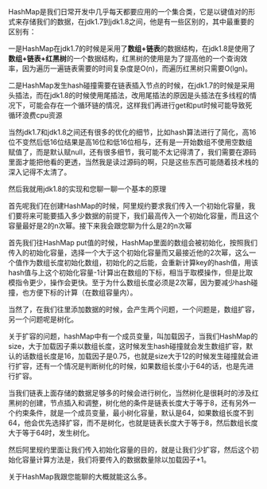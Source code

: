 HashMap是我们日常开发中几乎每天都要应用的一个集合类，它是以键值对的形式来存储我们的数据，在jdk1.7到jdk1.8之间，他是有一些区别的，其中最重要的区别有：

一是HashMap在jdk1.7的时候是采用了**数组+链表**的数据结构，在jdk1.8是使用了**数组+链表+红黑树**的一个数据结构，红黑树的使用是为了提高他的一个查询效率，因为遍历一遍链表需要的时间复杂度是O(n)，而遍历红黑树只需要O(lgn)。

二是HashMap发生hash碰撞需要在链表插入节点的时候，在jdk1.7的时候是采用头插法，而在jdk1.8的时候使用尾插法，改用尾插法的原因是头插法在多线程的情况下，可能会存在一个循环链的情况，这样我们再进行get和put时候可能导致死循环浪费cpu资源

当然jdk1.7和jdk1.8之间还有很多的优化的细节，比如hash算法进行了简化，高16位不变然后低16位结果是高16位和低16位相与，还有是一开始数组不使用空数组赋值了，而是默认赋null，还有很多细节，我可能不太记得清了，我们需要在源码里面才能把他看的更透，当然我是读过源码的啊，只是这些东西可能随着技术栈的深入记得不太清了。

然后我就用jdk1.8的实现和您聊一聊一个基本的原理

首先呢我们在创建HashMap的时候，阿里规约要求我们传入一个初始化容量，我们要将来可能要插入多少数据的前提下，我们最高传入一个初始化容量，而且这个容量最好是2的n次幂。接下来我会跟您聊为什么是2的n次幂

首先我们往HashMap put值的时候，HashMap里面的数组会被初始化，按照我们传入的初始化容量，选择一个大于这个初始化容量而又最接近他的2次幂，这么一个值作为数组长度初始化数组，初始化的之后能，会重新计算key的hash值，用该hash值与上这个初始化容量-1计算出在数组的下标，相当于取模操作，但是比取模指令更少，操作会更快。至于为什么数组长度必须是2次幂，因为要减少hash碰撞，也方便下标的计算（在数组容量内）。

当然了，在我们往里添加数据的时候，会产生两个问题，一个问题是，数组扩容，另一个问题呢是树化。

关于扩容的问题，hashMap中有一个成员变量，叫加载因子，当我们HashMap的size，大于加载因子乘以数组长度，这时候发生hash碰撞就会发生数组扩容，默认的话数组长度是16，加载因子是0.75，也就是size大于12的时候发生碰撞就会进行扩容，还有一个情况是判断树化的时候，如果数组长度小于64的话，也是先进行扩容。

当我们链表上面存储的数据足够多的时候会进行树化，当然树化是很耗时的涉及红黑树的创建，节点插入和调整，树化他的条件是链表长度大于等于8，还有另外一个约束条件，就是一个成员变量，最小树化容量，默认是64，如果数组长度不到64，他会优先选择扩容，而不是树化，也就是链表长度大于等于8，然后数组长度大于等于64时，发生树化。

然后阿里规约里面让我们传入初始化容量的目的，就是让我们少扩容，然后这个初始化容量计算方法是，我们将要传入的数据数量除以加载因子+1。

关于HashMap我跟您能聊的大概就能这么多。



